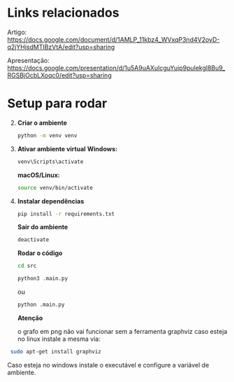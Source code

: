 # Links relacionados

Artigo: https://docs.google.com/document/d/1AMLP_11kbz4_WVxqP3nd4V2oyD-q2jYHjsdMTIBzVtA/edit?usp=sharing

Apresentação: https://docs.google.com/presentation/d/1u5A9uAXuIcguYuip9pulekgl8Bu9_RGSBjOcbLXoqc0/edit?usp=sharing

# Setup para rodar

2. **Criar o ambiente**

   ```bash
   python -m venv venv
   ```

3. **Ativar ambiente virtual**
   **Windows:**

   ```bash
   venv\Scripts\activate
   ```

   **macOS/Linux:**

   ```bash
   source venv/bin/activate
   ```

4. **Instalar dependências**

   ```bash
   pip install -r requirements.txt
   ```

   **Sair do ambiente**

   ```bash
   deactivate
   ```

   **Rodar o código**

   ```bash
   cd src
   ```

   ```bash
   python3 .main.py
   ```

   ou

   ```bash
   python .main.py
   ```

   **Atenção**

   o grafo em png não vai funcionar sem a ferramenta graphviz
   caso esteja no linux instale a mesma via:

```bash
 sudo apt-get install graphviz
```

Caso esteja no windows instale o executável e configure a variável de ambiente.
